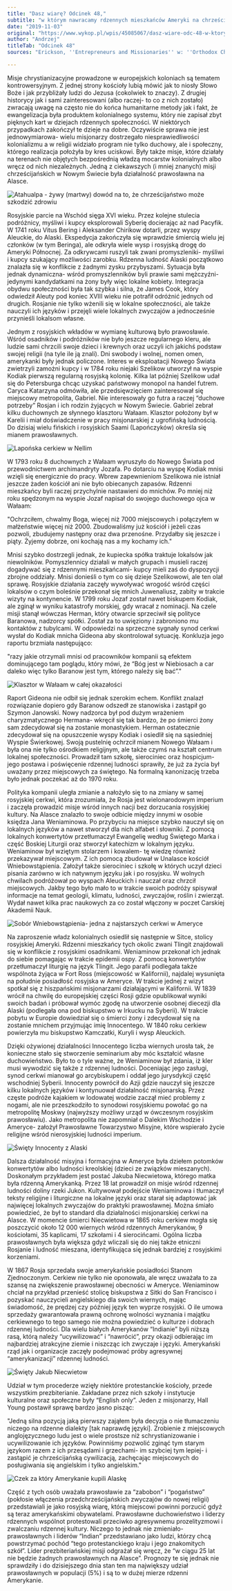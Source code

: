 ```yaml
---
title: "Dasz wiarę? Odcinek 48,"
subtitle: "w którym nawracamy rdzennych mieszkańców Ameryki na chrześcijaństwo. Przy okazji pokazujemy, że można to zrobić bez zniszczenia ich kultury, populacji a nawet wcześniejszych wierzeń."
date: "2019-11-03"
original: "https://www.wykop.pl/wpis/45085067/dasz-wiare-odc-48-w-ktorym-nawracamy-rdzennych-mie/"
author: "Andrzej"
titleTab: "Odcinek 48"
sources: "Erickson, ''Entrepreneurs and Missionaries'' w: ''Orthodox Christians in America''   https://www.oca.org/history-archives/orthodox-christians-na/chapter-1||Orthodox Church in America: The Alaskan Mission (1794-1870)"

---
```


Misje chrystianizacyjne prowadzone w europejskich koloniach są tematem kontrowersyjnym. Z jednej strony kościoły lubią mówić jak to niosły Słowo Boże i jak przybliżały ludzi do Jezusa (cokolwiek to znaczy). Z drugiej historycy jak i sami zainteresowani (albo raczej- to co z nich zostało) zwracają uwagę na często nie do końca humanitarne metody jak i fakt, że ewangelizacja była produktem kolonialnego systemu, który nie zapisał zbyt pięknych kart w dziejach rdzennych społeczności. W niektórych przypadkach zakończył te dzieje na dobre. Oczywiście sprawa nie jest jednowymiarowa- wielu misjonarzy dostrzegało niesprawiedliwości kolonializmu a w religii widziało program nie tylko duchowy, ale i społeczny, którego realizacja położyła by kres uciskowi. Były także misje, które działały na terenach nie objętych bezpośrednią władzą mocarstw kolonialnych albo wręcz od nich niezależnych. Jedną z ciekawszych (i mniej znanych) misji chrześcijańskich w Nowym Świecie była działalność prawosławna na Alasce.

![Atahualpa - żywy (martwy) dowód na to, że chrześcijaństwo może szkodzić zdrowiu](../images/odc48/atahualpa.jpg "Atahualpa - żywy (martwy) dowód na to, że chrześcijaństwo może szkodzić zdrowiu.")

Rosyjskie parcie na Wschód sięga XVI wieku. Przez kolejne stulecia podróżnicy, myśliwi i kupcy eksplorowali Syberię docierając aż nad Pacyfik. W 1741 roku Vitus Bering i Aleksander Chirikow dotarli, przez wyspy Aleuckie, do Alaski. Ekspedycja zakończyła się wprawdzie śmiercią wielu jej członków (w tym Beringa), ale odkryła wiele wysp i rosyjską drogę do Ameryki Północnej. Za odkrywcami ruszyli tak zwani promyszleniki- myśliwi i kupcy szukający możliwości zarobku. Rdzenna ludność Alaski początkowo znalazła się w konflikcie z żadnymi zysku przybyszami. Sytuacja była jednak dynamiczna- wśród promyszlenników byli prawie sami mężczyźni- jedynymi kandydatkami na żony były więc lokalne kobiety. Integracja obydwu społeczności była tak szybka i silna, że James Cook, który odwiedził Aleuty pod koniec XVIII wieku nie potrafił odróżnić jednych od drugich. Rosjanie nie tylko wżenili się w lokalne społeczności, ale także nauczyli ich języków i przejęli wiele lokalnych zwyczajów a jednocześnie przynieśli lokalsom własne.

Jednym z rosyjskich wkładów w wymianę kulturową było prawosławie. Wśród osadników i podróżników nie było jeszcze regularnego kleru, ale ludzie sami chrzcili swoje dzieci i krewnych oraz uczyli ich jakichś podstaw swojej religii (na tyle ile ją znali). Dni swobody i wolnej, nomen omen, amerykanki były jednak policzone. Interes w eksploatacji Nowego Świata zwietrzyli zamożni kupcy i w 1784 roku niejaki Szelikow utworzył na wyspie Kodiak pierwszą regularną rosyjską kolonię. Kilka lat później Szelikow udał się do Petersburga chcąc uzyskać państwowy monopol na handel futrem. Caryca Katarzyna odmówiła, ale przedsięwzięciem zainteresował się miejscowy metropolita, Gabriel. Nie interesowały go futra a raczej “duchowe potrzeby” Rosjan i ich rodzin żyjących w Nowym Świecie. Gabriel zebrał kilku duchownych ze słynnego klasztoru Wałaam. Klasztor położony był w Karelii i miał doświadczenie w pracy misjonarskiej z ugrofińską ludnością. Do dzisiaj wielu fińskich i rosyjskich Saami (Lapończyków) określa się mianem prawosławnych.

![Lapońska cerkiew w Nellim](../images/odc48/churchnelim.jpg "Lapońska cerkiew w Nellim.")

W 1793 roku 8 duchownych z Wałaam wyruszyło do Nowego Świata pod przewodnictwem archimandryty Jozafa. Po dotarciu na wyspę Kodiak mnisi wzięli się energicznie do pracy. Wbrew zapewnieniom Szelikowa nie istniał jeszcze żaden kościół ani nie było obiecanych zapasów. Rdzenni mieszkańcy byli raczej przychylnie nastawieni do mnichów. Po mniej niż roku spędzonym na wyspie Jozaf napisał do swojego duchowego ojca w Wałaam:

"Ochrzciłem, chwalmy Boga, więcej niż 7000 miejscowych i połączyłem w małżeństwie więcej niż 2000. Zbudowaliśmy już kościół i jeżeli czas pozwoli, zbudujemy następny oraz dwa przenośne. Przydałby się jeszcze i piąty. Żyjemy dobrze, oni kochają nas a my kochamy ich." 

Mnisi szybko dostrzegli jednak, że kupiecka spółka traktuje lokalsów jak niewolników. Pomyszlennicy działali w małych grupach i musieli raczej dogadywać się z rdzennymi mieszkańcami- kupcy mieli zaś do dyspozycji zbrojne oddziały. Mnisi donieśli o tym co się dzieje Szelikowowi, ale ten olał sprawę. Rosyjskie działania zaczęły wywoływać wrogość wśród części lokalsów o czym boleśnie przekonał się mnich Juwenaliusz, zabity w trakcie wizyty na kontynencie. W 1799 roku Jozaf został nawet biskupem Kodiak, ale zginął w wyniku katastrofy morskiej, gdy wracał z nominacji. Na czele misji stanął wówczas Herman, który otwarcie sprzeciwił się polityce Baranowa, nadzorcy spółki. Został za to uwięziony i zabroniono mu kontaktów z tubylcami. W odpowiedzi na sprzeczne sygnały synod cerkwi wysłał do Kodiak mnicha Gideona aby skontrolował sytuację. Konkluzja jego raportu brzmiała następująco:

"razy jakie otrzymali mnisi od pracowników kompanii są efektem dominującego tam poglądu, który mówi, że “Bóg jest w Niebiosach a car daleko więc tylko Baranow jest tym, którego należy się bać”." 

![Klasztor w Wałaam w całej okazałości](../images/odc48/valaam.jpg "Klasztor w Wałaam w całej okazałości.")

Raport Gideona nie odbił się jednak szerokim echem. Konflikt znalazł rozwiązanie dopiero gdy Baranow odszedł ze stanowiska i zastąpił go Szymon Janowski. Nowy nadzorca był pod dużym wrażeniem charyzmatycznego Hermana- wkręcił się tak bardzo, że po śmierci żony sam zdecydował się na zostanie monastykiem. Herman ostatecznie zdecydował się na opuszczenie wyspy Kodiak i osiedlił się na sąsiedniej Wyspie Świerkowej. Swoją pustelnię ochrzcił mianem Nowego Wałaam i była ona nie tylko ośrodkiem religijnym, ale także czymś na kształt centrum lokalnej społeczności. Prowadził tam szkołę, sierociniec oraz hospicjum- jego postawa i poświęcenie rdzennej ludności sprawiły, że już za życia był uważany przez miejscowych za świętego. Na formalną kanonizację trzeba było jednak poczekać aż do 1970 roku.

Polityka kompanii uległa zmianie a nałożyło się to na zmiany w samej rosyjskiej cerkwi, która zrozumiała, że Rosja jest wielonarodowym imperium i zaczęła prowadzić misje wśród innych nacji bez dorzucania rosyjskiej kultury. Na Alasce znalazło to swoje odbicie między innymi w osobie księdza Jana Weniaminowa. Po przybyciu na miejsce szybko nauczył się on lokalnych języków a nawet stworzył dla nich alfabet i słowniki. Z pomocą lokalnych konwertytów przetłumaczył Ewangelię według Świętego Marka i część Boskiej Liturgii oraz stworzył katechizm w lokalnym języku. Weniaminow był wziętym stolarzem i kowalem- tę wiedzę również przekazywał miejscowym. Z ich pomocą zbudował w Unalasce kościół Wniebowstąpienia. Założył także sierociniec i szkołę w których uczył dzieci pisania zarówno w ich natywnym języku jak i po rosyjsku. W wolnych chwilach podróżował po wyspach Aleuckich i nauczał oraz chrzcił miejscowych. Jakby tego było mało to w trakcie swoich podróży spisywał informacje na temat geologii, klimatu, ludności, zwyczajów, roślin i zwierząt. Wydał nawet kilka prac naukowych za co został włączony w poczet Carskiej Akademii Nauk.

![Sobór Wniebowstąpienia- jedna z najstarszych cerkwi w Ameryce](../images/odc48/unalaskaChurch.jpg "Sobór Wniebowstąpienia- jedna z najstarszych cerkwi w Ameryce.")

Na zaproszenie władz kolonialnych osiedlił się następnie w Sitce, stolicy rosyjskiej Ameryki. Rdzenni mieszkańcy tych okolic zwani Tlingit znajdowali się w konflikcie z rosyjskimi osadnikami. Weniaminow przekonał ich jednak do siebie pomagając w trakcie epidemii ospy. Z pomocą konwertytów przetłumaczył liturgię na język Tlingit. Jego parafii podlegała także wspólnota żyjąca w Fort Ross (miejscowość w Kalifornii), najdalej wysunięta na południe posiadłość rosyjska w Ameryce. W trakcie jednej z wizyt spotkał się z hiszpańskimi misjonarzami działającymi w Kalifornii. W 1839 wrócił na chwilę do europejskiej części Rosji gdzie opublikował wyniki swoich badań i próbował wymóc zgodę na utworzenie osobnej diecezji dla Alaski (podlegała ona pod biskupstwo w Irkucku na Syberii). W trakcie pobytu w Europie dowiedział się o śmierci żony i zdecydował się na zostanie mnichem przyjmując imię Innocentego. W 1840 roku cerkiew powierzyła mu biskupstwo Kamczatki, Kuryli i wysp Aleuckich.

Dzięki ożywionej działalności Innocentego liczba wiernych urosła tak, że konieczne stało się stworzenie seminarium aby móc kształcić własne duchowieństwo. Było to o tyle ważne, że Weniaminow był zdania, iż kler musi wywodzić się także z rdzennej ludności. Doceniając jego zasługi, synod cerkwi mianował go arcybiskupem i oddał jego jurysdykcji część wschodniej Syberii. Innocenty powrócił do Azji gdzie nauczył się jeszcze kilku lokalnych języków i kontynuował działalność misjonarską. Przez częste podróże kajakiem w lodowatej wodzie zaczął mieć problemy z nogami, ale nie przeszkodziło to synodowi rosyjskiemu powołać go na metropolitę Moskwy (najwyższy możliwy urząd w ówczesnym rosyjskim prawosławiu). Jako metropolita nie zapomniał o Dalekim Wschodzie i Ameryce- założył Prawosławne Towarzystwo Misyjne, które wspierało życie religijne wśród nierosyjskiej ludności imperium.

![Święty Innocenty z Alaski](../images/odc48/innocentAlaska.JPG "Święty Innocenty z Alaski.")

Dalsza działalność misyjna i formacyjna w Ameryce była dziełem potomków konwertytów albo ludności kreolskiej (dzieci ze związków mieszanych). Doskonałym przykładem jest postać Jakuba Niecwietowa, którego matka była rdzenną Amerykanką. Przez 18 lat prowadził on misje wśród rdzennej ludności doliny rzeki Jukon. Kultywował podejście Weniaminowa i tłumaczył teksty religijne i liturgiczne na lokalne języki oraz starał się adaptować jak najwięcej lokalnych zwyczajów do praktyki prawosławnej. Można śmiało powiedzieć, że był to standard dla działalności misjonarskiej cerkwi na Alasce. W momencie śmierci Niecwietowa w 1865 roku cerkiew mogła się poszczycić około 12 000 wiernych wśród rdzennych Amerykanów, 9 kościołami, 35 kaplicami, 17 szkołami i 4 sierocińcami. Ogólna liczba prawosławnych była większa gdyż wliczali się do niej także etniczni Rosjanie i ludność mieszana, identyfikująca się jednak bardziej z rosyjskimi korzeniami.

W 1867 Rosja sprzedała swoje amerykańskie posiadłości Stanom Zjednoczonym. Cerkiew nie tylko nie oponowała, ale wręcz uważała to za szansę na zwiększenie prawosławnej obecności w Ameryce. Weniaminow chciał na przykład przenieść stolicę biskupstwa z Sitki do San Francisco i pozyskać nauczycieli angielskiego dla swoich wiernych, mając świadomość, że prędzej czy później język ten wyprze rosyjski. O ile umowa sprzedaży gwarantowała prawną ochronę wolności wyznania i majątku cerkiewnego to tego samego nie można powiedzieć o kulturze i dobrach rdzennej ludności. Dla wielu białych Amerykanów “Indianie” byli niższą rasą, którą należy “ucywilizować” i “nawrócić”, przy okazji odbierając im najbardziej atrakcyjne ziemie i niszcząc ich zwyczaje i języki. Amerykański rząd jak i organizacje zaczęły podejmować próby agresywnej “amerykanizacji” rdzennej ludności.

![Święty Jakub Niecwietow](../images/odc48/jakobN.jpg "Święty Jakub Niecwietow.")

Udział w tym procederze wzięły niektóre protestanckie kościoły, przede wszystkim prezbiterianie. Zakładane przez nich szkoły i instytucje kulturalne oraz społeczne były “English only”. Jeden z misjonarzy, Hall Young postawił sprawę bardzo jasno pisząc:

"Jedną silna pozycją jaką pierwszy zająłem była decyzja o nie tłumaczeniu niczego na rdzenne dialekty [tak naprawdę języki]. Zrobienie z miejscowych anglojęzycznego ludu jest o wiele prostsze niż schrystianizowanie i ucywilizowanie ich języków. Powinniśmy pozwolić zginąć tym starym językom razem z ich przesądami i grzechami- im szybciej tym lepiej- i zastąpić je chrześcijańską cywilizacją, zachęcając miejscowych do posługiwania się angielskim i tylko angielskim."

![Czek za który Amerykanie kupili Alaskę](../images/odc48/checkAlaska.jpg "Czek za który Amerykanie kupili Alaskę.")

Część z tych osób uważała prawosławie za “zabobon” i “pogaństwo” (pokłosie włączenia przedchrześcijańskich zwyczajów do nowej religii) przedstawiali je jako rosyjską wiarę, którą miejscowi powinni porzucić gdyż są teraz amerykańskimi obywatelami. Prawosławne duchowieństwo i liderzy rdzennych wspólnot protestowali przeciwko agresywnemu prozelityzmowi i zwalczaniu rdzennej kultury. Niczego to jednak nie zmieniało- prawosławnych i liderów “Indian” przedstawiano jako ludzi, którzy chcą powstrzymać pochód “tego protestanckiego kraju i jego znakomitych szkół”. Lider prezbiteriańskiej misji odgrażał się wręcz, że “w ciągu 25 lat nie będzie żadnych prawosławnych na Alasce”. Prognozy te się jednak nie sprawdziły i do dzisiejszego dnia stan ten ma największy udział prawosławnych w populacji (5%) i są to w dużej mierze rdzenni Amerykanie.
